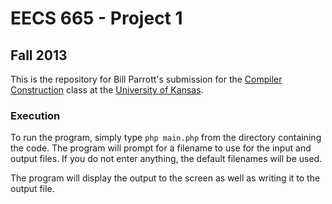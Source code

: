# EECS 665 - Project 1
## Fall 2013

This is the repository for Bill Parrott's submission for the [Compiler Construction](http://www.ittc.ku.edu/~kulkarni/teaching/EECS665/) class at the [University of Kansas](http://www.ku.edu/).

### Execution
To run the program, simply type `php main.php` from the directory containing the code. The program will prompt for a filename to use for the input and output files. If you do not enter anything, the default filenames will be used.

The program will display the output to the screen as well as writing it to the output file.